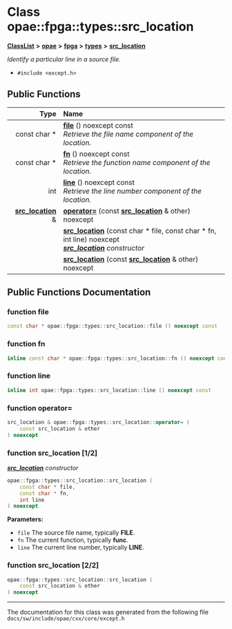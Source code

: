 
# Class opae::fpga::types::src\_location



[**ClassList**](annotated.md) **>** [**opae**](namespaceopae.md) **>** [**fpga**](namespaceopae_1_1fpga.md) **>** [**types**](namespaceopae_1_1fpga_1_1types.md) **>** [**src\_location**](classopae_1_1fpga_1_1types_1_1src__location.md)



_Identify a particular line in a source file._ 

* `#include <except.h>`















## Public Functions

| Type | Name |
| ---: | :--- |
|  const char \* | [**file**](#function-file) () noexcept const<br>_Retrieve the file name component of the location._  |
|  const char \* | [**fn**](#function-fn) () noexcept const<br>_Retrieve the function name component of the location._  |
|  int | [**line**](#function-line) () noexcept const<br>_Retrieve the line number component of the location._  |
|  [**src\_location**](classopae_1_1fpga_1_1types_1_1src__location.md) & | [**operator=**](#function-operator) (const [**src\_location**](classopae_1_1fpga_1_1types_1_1src__location.md) & other) noexcept<br> |
|   | [**src\_location**](#function-src_location-12) (const char \* file, const char \* fn, int line) noexcept<br>[_**src\_location**_](classopae_1_1fpga_1_1types_1_1src__location.md) _constructor_ |
|   | [**src\_location**](#function-src_location-22) (const [**src\_location**](classopae_1_1fpga_1_1types_1_1src__location.md) & other) noexcept<br> |








## Public Functions Documentation


### function file 

```C++
const char * opae::fpga::types::src_location::file () noexcept const
```




### function fn 

```C++
inline const char * opae::fpga::types::src_location::fn () noexcept const
```




### function line 

```C++
inline int opae::fpga::types::src_location::line () noexcept const
```




### function operator= 

```C++
src_location & opae::fpga::types::src_location::operator= (
    const src_location & other
) noexcept
```




### function src\_location [1/2]

[_**src\_location**_](classopae_1_1fpga_1_1types_1_1src__location.md) _constructor_
```C++
opae::fpga::types::src_location::src_location (
    const char * file,
    const char * fn,
    int line
) noexcept
```





**Parameters:**


* `file` The source file name, typically **FILE**. 
* `fn` The current function, typically **func**. 
* `line` The current line number, typically **LINE**. 




        

### function src\_location [2/2]

```C++
opae::fpga::types::src_location::src_location (
    const src_location & other
) noexcept
```




------------------------------
The documentation for this class was generated from the following file `docs/sw/include/opae/cxx/core/except.h`